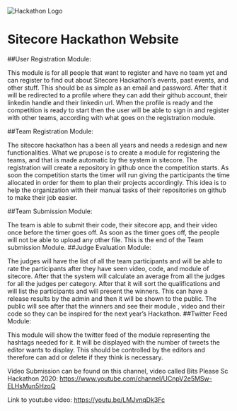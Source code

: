 ![Hackathon Logo](documentation/images/hackathon.png?raw=true "Hackathon Logo")
# Sitecore Hackathon Website

##User Registration Module:

This module is for all people that want to register and have no team yet and can register to find out about Sitecore Hackathon’s events, past events, and other stuff. This should be as simple as an email and password. After that it will be redirected to a profile where they can add their github account, their linkedin handle and their linkedin url. When the profile is ready and the competition is ready to start then the user will be able to sign in and register with other teams, according with what goes on the registration module. 

##Team Registration Module: 

The sitecore hackathon has a been all years and needs a redesign and new functionalities. What we prupose is to create a module for registering the teams, and that is made automatic by the system in sitecore. The registration will create a repository in github once the competition starts. As soon the competition starts the timer will run giving the participants the time allocated in order for them to plan their projects accordingly. This idea is to help the organization with their manual tasks of their repositories on github to make their job easier. 

##Team Submission Module:

The team is able to submit their code, their sitecore app, and their video once before the timer goes off. As soon as the timer goes off, the people will not be able to upload any other file. This is the end of the Team submission Module. 
##Judge Evaluation Module:

The judges will have the list of all the team participants and will be able to rate the participants after they have seen video, code, and module of sitecore. After that the system will calculate an average from all the judges for all the judges per category. After that it will sort the qualifications and will list the participants and will present the winners. This can have a release results by the admin and then it will be shown to the public. The public will see after that the winners and see their module , video and their code so they can be inspired for the next year’s Hackathon. 
##Twitter Feed Module:

This module will show the twitter feed of the module representing the hashtags needed for it. It will be displayed with the number of tweets the editor wants to display. This should be controlled by the editors and therefore can add or delete if they think is necessary. 

Video Submission can be found on this channel, video called Bits Please Sc Hackathon 2020:
https://www.youtube.com/channel/UCnpV2e5MSw-ELHsMun5HzoQ



Link to youtube video: https://youtu.be/LMJvnqDk3Fc
